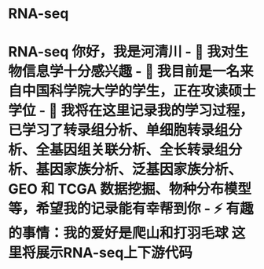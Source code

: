 # RNA-seq
# RNA-seq 你好，我是河清川  - 👀 我对生物信息学十分感兴趣 - 🌱 我目前是一名来自中国科学院大学的学生，正在攻读硕士学位 - 💞️ 我将在这里记录我的学习过程，已学习了转录组分析、单细胞转录组分析、全基因组关联分析、全长转录组分析、基因家族分析、泛基因家族分析、GEO 和 TCGA 数据挖掘、物种分布模型等，希望我的记录能有幸帮到你 - ⚡ 有趣的事情：我的爱好是爬山和打羽毛球        这里将展示RNA-seq上下游代码
